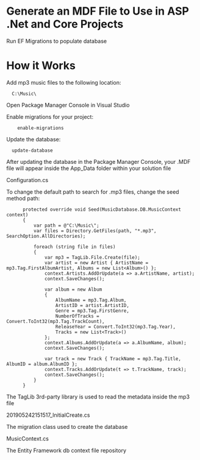 # Generate an MDF File to Use in ASP .Net and Core Projects

Run EF Migrations to populate database

# How it Works

Add mp3 music files to the following location:

      C:\Music\

Open Package Manager Console in Visual Studio

Enable migrations for your project:

        enable-migrations
      
Update the database:

      update-database
      
      
After updating the database in the Package Manager Console, your .MDF file will appear inside the App_Data folder within your solution file

Configuration.cs

To change the default path to search for .mp3 files, change the seed method path:

          protected override void Seed(MusicDatabase.DB.MusicContext context)
          {
              var path = @"C:\Music\";
              var files = Directory.GetFiles(path, "*.mp3", SearchOption.AllDirectories);

              foreach (string file in files)
              {
                  var mp3 = TagLib.File.Create(file);
                  var artist = new Artist { ArtistName = mp3.Tag.FirstAlbumArtist, Albums = new List<Album>() };
                  context.Artists.AddOrUpdate(a => a.ArtistName, artist);
                  context.SaveChanges();

                  var album = new Album
                  {
                      AlbumName = mp3.Tag.Album,
                      ArtistID = artist.ArtistID,
                      Genre = mp3.Tag.FirstGenre,
                      NumberOfTracks = Convert.ToInt32(mp3.Tag.TrackCount),
                      ReleaseYear = Convert.ToInt32(mp3.Tag.Year),
                      Tracks = new List<Track>()
                  };
                  context.Albums.AddOrUpdate(a => a.AlbumName, album);
                  context.SaveChanges();

                  var track = new Track { TrackName = mp3.Tag.Title, AlbumID = album.AlbumID };
                  context.Tracks.AddOrUpdate(t => t.TrackName, track);
                  context.SaveChanges();
              }
          }
          
  The TagLib 3rd-party library is used to read the metadata inside the mp3 file
  

201905242151517_InitialCreate.cs

The migration class used to create the database


MusicContext.cs

The Entity Framework db context file repository

